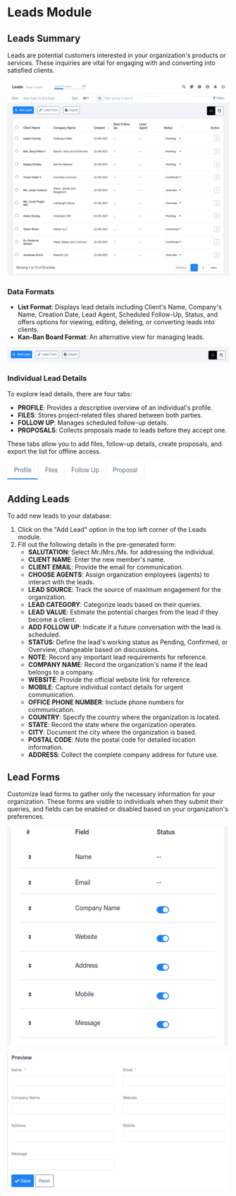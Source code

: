 # Leads Module

## **Leads Summary**

Leads are potential customers interested in your organization's products or services. These inquiries are vital for engaging with and converting into satisfied clients.

![Untitled](Leads/Untitled.png)

### **Data Formats**

- **List Format**: Displays lead details including Client's Name, Company's Name, Creation Date, Lead Agent, Scheduled Follow-Up, Status, and offers options for viewing, editing, deleting, or converting leads into clients.
- **Kan-Ban Board Format**: An alternative view for managing leads.

![Untitled](Leads/Untitled%201.png)

### **Individual Lead Details**

To explore lead details, there are four tabs:

- **PROFILE**: Provides a descriptive overview of an individual's profile.
- **FILES**: Stores project-related files shared between both parties.
- **FOLLOW UP**: Manages scheduled follow-up details.
- **PROPOSALS**: Collects proposals made to leads before they accept one.

These tabs allow you to add files, follow-up details, create proposals, and export the list for offline access.

![Untitled](Leads/Untitled%202.png)

## **Adding Leads**

To add new leads to your database:

1. Click on the "Add Lead" option in the top left corner of the Leads module.
2. Fill out the following details in the pre-generated form:
    - **SALUTATION**: Select Mr./Mrs./Ms. for addressing the individual.
    - **CLIENT NAME**: Enter the new member's name.
    - **CLIENT EMAIL**: Provide the email for communication.
    - **CHOOSE AGENTS**: Assign organization employees (agents) to interact with the leads.
    - **LEAD SOURCE**: Track the source of maximum engagement for the organization.
    - **LEAD CATEGORY**: Categorize leads based on their queries.
    - **LEAD VALUE**: Estimate the potential charges from the lead if they become a client.
    - **ADD FOLLOW UP**: Indicate if a future conversation with the lead is scheduled.
    - **STATUS**: Define the lead's working status as Pending, Confirmed, or Overview, changeable based on discussions.
    - **NOTE**: Record any important lead requirements for reference.
    - **COMPANY NAME**: Record the organization's name if the lead belongs to a company.
    - **WEBSITE**: Provide the official website link for reference.
    - **MOBILE**: Capture individual contact details for urgent communication.
    - **OFFICE PHONE NUMBER**: Include phone numbers for communication.
    - **COUNTRY**: Specify the country where the organization is located.
    - **STATE**: Record the state where the organization operates.
    - **CITY**: Document the city where the organization is based.
    - **POSTAL CODE**: Note the postal code for detailed location information.
    - **ADDRESS**: Collect the complete company address for future use.

## **Lead Forms**

Customize lead forms to gather only the necessary information for your organization. These forms are visible to individuals when they submit their queries, and fields can be enabled or disabled based on your organization's preferences.

![Untitled](Leads/Untitled%203.png)

![Untitled](Leads/Untitled%204.png)
